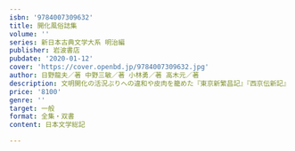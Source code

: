```yaml
---
isbn: '9784007309632'
title: 開化風俗誌集
volume: ''
series: 新日本古典文学大系 明治編
publisher: 岩波書店
pubdate: '2020-01-12'
cover: 'https://cover.openbd.jp/9784007309632.jpg'
author: 日野龍夫／著 中野三敏／著 小林勇／著 高木元／著
description: 文明開化の活況ぶりへの違和や皮肉を籠めた『東京新繁昌記』『西京伝新記』『怪化百物語』の三編。
price: '8100'
genre: ''
target: 一般
format: 全集・双書
content: 日本文学総記

---
```


